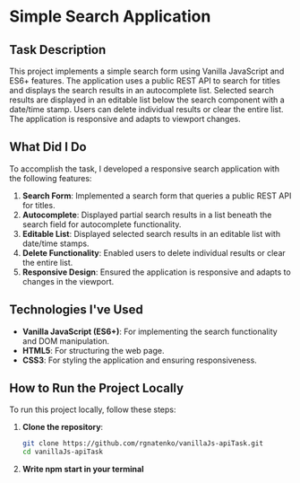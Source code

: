# Simple Search Application

## Task Description

This project implements a simple search form using Vanilla JavaScript and ES6+ features. The application uses a public REST API to search for titles and displays the search results in an autocomplete list. Selected search results are displayed in an editable list below the search component with a date/time stamp. Users can delete individual results or clear the entire list. The application is responsive and adapts to viewport changes.

## What Did I Do

To accomplish the task, I developed a responsive search application with the following features:

1. **Search Form**: Implemented a search form that queries a public REST API for titles.
2. **Autocomplete**: Displayed partial search results in a list beneath the search field for autocomplete functionality.
3. **Editable List**: Displayed selected search results in an editable list with date/time stamps.
4. **Delete Functionality**: Enabled users to delete individual results or clear the entire list.
5. **Responsive Design**: Ensured the application is responsive and adapts to changes in the viewport.

## Technologies I've Used

- **Vanilla JavaScript (ES6+)**: For implementing the search functionality and DOM manipulation.
- **HTML5**: For structuring the web page.
- **CSS3**: For styling the application and ensuring responsiveness.

## How to Run the Project Locally

To run this project locally, follow these steps:

1. **Clone the repository**:
    ```sh
    git clone https://github.com/rgnatenko/vanillaJs-apiTask.git
    cd vanillaJs-apiTask
    ```

2. **Write npm start in your terminal**
